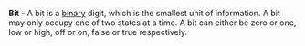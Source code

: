 **Bit** - A bit is a [binary](/docs/Glossary/Binary) digit, which is the smallest unit of information. A bit may only occupy one of two states at a time. A bit can either be zero or one, low or high, off or on, false or true respectively.
